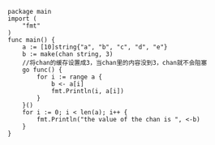     package main
    import (
        "fmt"
    )
    func main() {
        a := [10]string{"a", "b", "c", "d", "e"}
        b := make(chan string, 3)
        //将chan的缓存设置成3，当chan里的内容没到3，chan就不会阻塞
        go func() {
            for i := range a {
                b <- a[i]
                fmt.Println(i, a[i])
            }
        }()
        for i := 0; i < len(a); i++ {
            fmt.Println("the value of the chan is ", <-b)
        }
    }
    